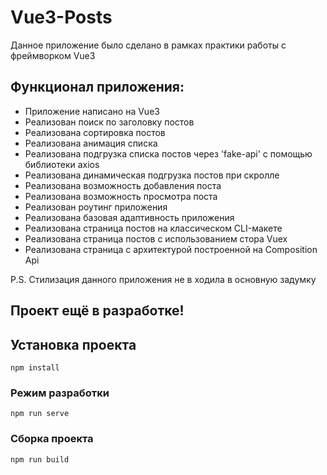 # Vue3-Posts

Данное приложение было сделано в рамках практики работы с фреймворком Vue3

## Функционал приложения:

- Приложение написано на Vue3
- Реализован поиск по заголовку постов
- Реализована сортировка постов
- Реализована анимация списка
- Реализована подгрузка списка постов через 'fake-api' с помощью библиотеки axios
- Реализована динамическая подгрузка постов при скролле
- Реализована возможность добавления поста
- Реализована возможность просмотра поста
- Реализован роутинг приложения
- Реализована базовая адаптивность приложения
- Реализована страница постов на классическом CLI-макете
- Реализована страница постов c использованием стора Vuex
- Реализована страница с архитектурой построенной на Composition Api

P.S. Стилизация данного приложения не в ходила в основную задумку

## Проект ещё в разработке!

## Установка проекта

```
npm install
```

### Режим разработки

```
npm run serve
```

### Сборка проекта

```
npm run build
```
